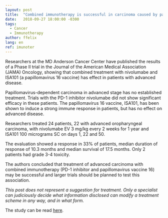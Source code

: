 ```yaml
---
layout: post
title:  "Combined immunotherapy is successful in carcinoma caused by papillomavirus 16"
date:   2018-09-27 18:00:00 -0300
tags:
  - Cancer
  - Immunotherapy 
author: ffelix
lang: en
ref: imunoter
---
```

Researchers at the MD Anderson Cancer Center have published the results of a Phase II trial in the Journal of the American Medical Association (JAMA) Oncology, showing that combined treatment with nivolumabe and ISA101 (a papillomavirus 16 vaccine) has effect in patients with advanced disease.
<!--more-->

Papillomavirus-dependent carcinoma in advanced stage has no established treatment. Trials with the PD-1 inhibitor nivolumabe did not show significant efficacy in these patients. The papillomavirus 16 vaccine, ISA101, has been shown to induce a strong immune response in patients, but has no effect on advanced disease.

Researchers treated 24 patients, 22 with advanced oropharyngeal carcinoma, with nivolumabe EV 3 mg/kg every 2 weeks for 1 year and ISA101 100 micrograms SC on days 1, 22 and 50.

The evaluation showed a response in 33% of patients, median duration of response of 10.3 months and median survival of 17.5 months. Only 2 patients had grade 3-4 toxicity.

The authors concluded that treatment of advanced carcinoma with combined immunotherapy (PD-1 inhibitor and papillomavirus vaccine 16) may be successful and larger trials should be planned to test this association.

_This post does not represent a suggestion for treatment. Only a specialist can judiciously decide what information disclosed can modify a treatment scheme in any way, and in what form._

The study can be read [here](https://bit.ly/fhcflxXt).

